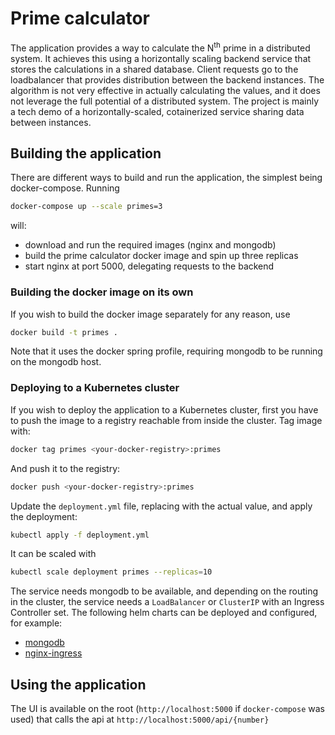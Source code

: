 # Prime calculator
The application provides a way to calculate the N<sup>th</sup> prime in a distributed system.
It achieves this using a horizontally scaling backend service that stores the calculations in
a shared database. Client requests go to the loadbalancer that provides distribution between 
the backend instances. The algorithm is not very effective in actually calculating the values,
and it does not leverage the full potential of a distributed system. The project is mainly a
tech demo of a horizontally-scaled, cotainerized service sharing data between instances.

## Building the application
There are different ways to build and run the application, the simplest being docker-compose.
Running
```bash
docker-compose up --scale primes=3
```
will:
 - download and run the required images (nginx and mongodb)
 - build the prime calculator docker image and spin up three replicas
 - start nginx at port 5000, delegating requests to the backend
### Building the docker image on its own
If you wish to build the docker image separately for any reason, use
```bash
docker build -t primes .
```
Note that it uses the docker spring profile, requiring mongodb to be running on the mongodb host.
### Deploying to a Kubernetes cluster
If you wish to deploy the application to a Kubernetes cluster, first you have to push the image
to a registry reachable from inside the cluster. Tag image with:
```bash
docker tag primes <your-docker-registry>:primes
```
And push it to the registry:
```bash
docker push <your-docker-registry>:primes
```
Update the `deployment.yml` file, replacing <your-docker-registry> with the actual value, and apply
the deployment:
```bash
kubectl apply -f deployment.yml
```
It can be scaled with
```bash
kubectl scale deployment primes --replicas=10
```
The service needs mongodb to be available, and depending on the routing in the cluster, the service 
needs a `LoadBalancer` or `ClusterIP` with an Ingress Controller set.
The following helm charts can be deployed and configured, for example:
 - [mongodb](https://github.com/helm/charts/tree/master/stable/mongodb)
 - [nginx-ingress](https://github.com/helm/charts/tree/master/stable/nginx-ingress)

## Using the application
The UI is available on the root (`http://localhost:5000` if `docker-compose` was used) that calls the
api at `http://localhost:5000/api/{number}`
